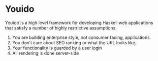 Youido
=============

Youido is a high level framework for developing Haskell web applications that satisfy a number of highly restrictive assumptions:

1. You are building enterprise style, not consumer facing, applications.
2. You don't care about SEO ranking or what the URL looks like.
3. Your functionality is guarded by a user login
4. All rendering is done server-side

